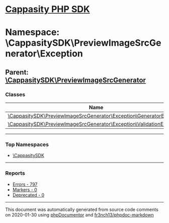 # [Cappasity PHP SDK](../home.md)

# Namespace: \CappasitySDK\PreviewImageSrcGenerator\Exception
## Parent: [\CappasitySDK\PreviewImageSrcGenerator](../namespaces/CappasitySDK.PreviewImageSrcGenerator.md)
### Classes
| Name | Summary |
| ---- | ------- |
| [\CappasitySDK\PreviewImageSrcGenerator\Exception\GeneratorException](../classes/CappasitySDK.PreviewImageSrcGenerator.Exception.GeneratorException.md) |  |
| [\CappasitySDK\PreviewImageSrcGenerator\Exception\ValidationException](../classes/CappasitySDK.PreviewImageSrcGenerator.Exception.ValidationException.md) |  |

---

### Top Namespaces

* [\CappasitySDK](../namespaces/CappasitySDK.html.md)

---

### Reports
* [Errors - 797](../reports/errors.md)
* [Markers - 0](../reports/markers.md)
* [Deprecated - 0](../reports/deprecated.md)

---

This document was automatically generated from source code comments on 2020-01-30 using [phpDocumentor](http://www.phpdoc.org/) and [fr3nch13/phpdoc-markdown](https://github.com/fr3nch13/phpdoc-markdown)
